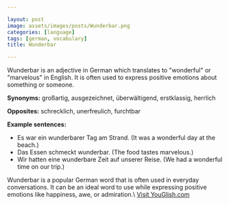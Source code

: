 ```yaml
---

layout: post
image: assets/images/posts/Wunderbar.png
categories: [language]
tags: [german, vocabulary]
title: Wunderbar

---
```


Wunderbar is an adjective in German which translates to "wonderful" or "marvelous" in English. It is often used to express positive emotions about something or someone. 

**Synonyms:** großartig, ausgezeichnet, überwältigend, erstklassig, herrlich

**Opposites:** schrecklich, unerfreulich, furchtbar

**Example sentences:**

- Es war ein wunderbarer Tag am Strand. (It was a wonderful day at the beach.)
- Das Essen schmeckt wunderbar. (The food tastes marvelous.)
- Wir hatten eine wunderbare Zeit auf unserer Reise. (We had a wonderful time on our trip.)

Wunderbar is a popular German word that is often used in everyday conversations. It can be an ideal word to use while expressing positive emotions like happiness, awe, or admiration.\ <a id="yg-widget-0" class="youglish-widget" data-query="Wunderbar" data-lang="german" data-components="8412" data-auto-start="0" data-bkg-color="theme_light" data-title="How%20to%20pronounce%20Wunderbar%20in%20German"  rel="nofollow" href="https://youglish.com">Visit YouGlish.com</a><script async src="https://youglish.com/public/emb/widget.js" charset="utf-8"></script>